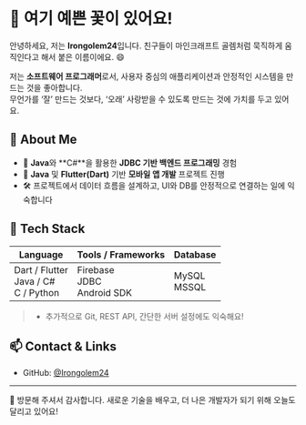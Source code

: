 # 🌸 여기 예쁜 꽃이 있어요!  
안녕하세요, 저는 **Irongolem24**입니다. 친구들이 마인크래프트 골렘처럼 묵직하게 움직인다고 해서 붙은 이름이에요. 😄

저는 **소프트웨어 프로그래머**로서, 사용자 중심의 애플리케이션과 안정적인 시스템을 만드는 것을 좋아합니다.  
무언가를 ‘잘’ 만드는 것보다, ‘오래’ 사랑받을 수 있도록 만드는 것에 가치를 두고 있어요.

## 🚀 About Me
- 🌱 **Java**와 **C#**을 활용한 **JDBC 기반 백엔드 프로그래밍** 경험
- 📱 **Java** 및 **Flutter(Dart)** 기반 **모바일 앱 개발** 프로젝트 진행
- 🛠️ 프로젝트에서 데이터 흐름을 설계하고, UI와 DB를 안정적으로 연결하는 일에 익숙합니다

## 🧰 Tech Stack
| Language | Tools / Frameworks | Database |
|---------|--------------------|----------|
| Dart / Flutter<br>Java / C#<br>C / Python | Firebase<br>JDBC<br>Android SDK | MySQL<br>MSSQL |

> + 추가적으로 Git, REST API, 간단한 서버 설정에도 익숙해요!

## 📫 Contact & Links
- GitHub: [@Irongolem24](https://github.com/Irongolem24)

---

🙌 방문해 주셔서 감사합니다. 새로운 기술을 배우고, 더 나은 개발자가 되기 위해 오늘도 달리고 있어요!


